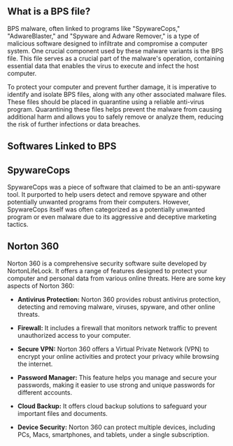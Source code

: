 ## What is a BPS file?

BPS malware, often linked to programs like "SpywareCops," "AdwareBlaster," and "Spyware and Adware Remover," is a type of malicious software designed to infiltrate and compromise a computer system. One crucial component used by these malware variants is the BPS file. This file serves as a crucial part of the malware's operation, containing essential data that enables the virus to execute and infect the host computer.

To protect your computer and prevent further damage, it is imperative to identify and isolate BPS files, along with any other associated malware files. These files should be placed in quarantine using a reliable anti-virus program. Quarantining these files helps prevent the malware from causing additional harm and allows you to safely remove or analyze them, reducing the risk of further infections or data breaches.

## Softwares Linked to BPS

## SpywareCops

SpywareCops was a piece of software that claimed to be an anti-spyware tool. It purported to help users detect and remove spyware and other potentially unwanted programs from their computers. However, SpywareCops itself was often categorized as a potentially unwanted program or even malware due to its aggressive and deceptive marketing tactics.

## Norton 360

Norton 360 is a comprehensive security software suite developed by NortonLifeLock. It offers a range of features designed to protect your computer and personal data from various online threats. Here are some key aspects of Norton 360:

- **Antivirus Protection:** Norton 360 provides robust antivirus protection, detecting and removing malware, viruses, spyware, and other online threats.

- **Firewall:** It includes a firewall that monitors network traffic to prevent unauthorized access to your computer.

- **Secure VPN:** Norton 360 offers a Virtual Private Network (VPN) to encrypt your online activities and protect your privacy while browsing the internet.

- **Password Manager:** This feature helps you manage and secure your passwords, making it easier to use strong and unique passwords for different accounts.

- **Cloud Backup:** It offers cloud backup solutions to safeguard your important files and documents.

- **Device Security:** Norton 360 can protect multiple devices, including PCs, Macs, smartphones, and tablets, under a single subscription.


